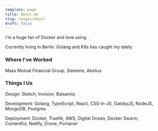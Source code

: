 ```yaml
---
template: page
title: About me
slug: /pages/about
draft: false
---
```

I'm a huge fan of Docker and love using . 

Currently living in Berlin. Golang and K8s has caught my lately.

### Where I've Worked

Mass Mutual Financial Group, Siemens, Akelius

### Things I Us

Design: Sketch, Invision, Balsamiq

Development: Golang, TypeScript, React, CSS-in-JS, GatsbyJS, NodeJS, MongoDB, Postgres

Deployment: Docker, Traefik, AWS, Digital Ocean, Docker Swarm, Contentful, Netlify, Drone, Portainer
